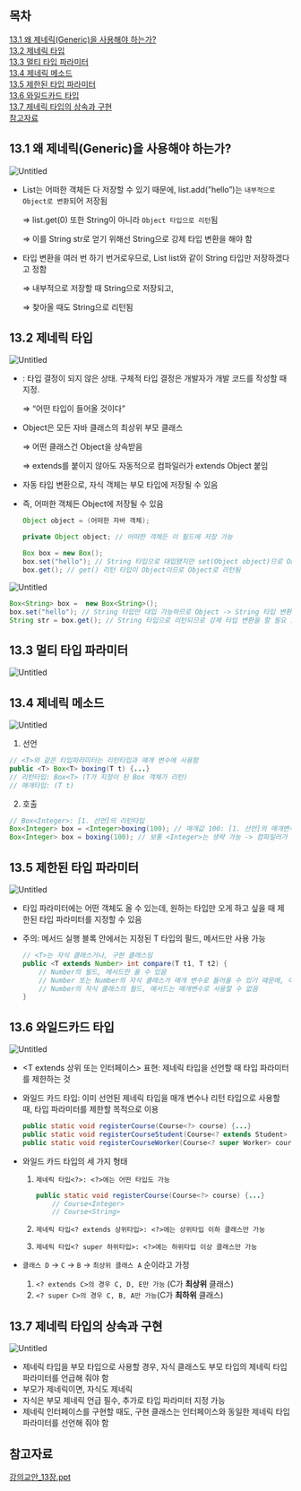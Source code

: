 ## 목차
[13.1 왜 제네릭(Generic)을 사용해야 하는가?](#131-왜-제네릭generic을-사용해야-하는가)   
[13.2 제네릭 타입](#132-제네릭-타입)   
[13.3 멀티 타입 파라미터](#133-멀티-타입-파라미터)   
[13.4 제네릭 메소드](#134-제네릭-메소드)  
[13.5 제한된 타입 파라미터](#135-제한된-타입-파라미터)   
[13.6 와일드카드 타입](#136-와일드카드-타입)   
[13.7 제네릭 타입의 상속과 구현](#137-제네릭-타입의-상속과-구현)   
[참고자료](#참고자료)   

## **13.1 왜 제네릭(Generic)을 사용해야 하는가?**

![Untitled](https://github.com/abarthdew/this-is-java/blob/main/00.basics/images/13.png)

- List는 어떠한 객체든 다 저장할 수 있기 때문에, list.add(”hello”)는 `내부적으로 Object로 변환`되어 저장됨
    
    ⇒ list.get(0) 또한 String이 아니라 `Object 타입으로 리턴`됨
    
    ⇒ 이를 String str로 얻기 위해선 String으로 강제 타입 변환을 해야 함
    
- 타입 변환을 여러 번 하기 번거로우므로, List<String> list와 같이 String 타입만 저장하겠다고 정함
    
    ⇒ 내부적으로 저장할 때 String으로 저장되고,
    
    ⇒ 찾아올 때도 String으로 리턴됨
    

## **13.2 제네릭 타입**

![Untitled](https://github.com/abarthdew/this-is-java/blob/main/00.basics/images/13(1).png)

- <T>: 타입 결정이 되지 않은 상태. 구체적 타입 결정은 개발자가 개발 코드를 작성할 때 지정.
    
    ⇒ “어떤 타입이 들어올 것이다”
    
- Object은 모든 자바 클래스의 최상위 부모 클래스
    
    ⇒ 어떤 클래스건 Object을 상속받음
    
    ⇒ extends를 붙이지 않아도 자동적으로 컴파일러가 extends Object 붙임
    
- 자동 타입 변환으로, 자식 객체는 부모 타입에 저장될 수 있음
- 즉, 어떠한 객체든 Object에 저장될 수 있음
    
    ```java
    Object object = (어떠한 자바 객체);
    ```
    
    ```java
    private Object object; // 어떠한 객체든 이 필드에 저장 가능
    ```
    
    ```java
    Box box = new Box();
    box.set("hello"); // String 타입으로 대입됐지만 set(Object object)므로 Object로 저장됨
    box.get(); // get() 리턴 타입이 Object이므로 Object로 리턴됨
    ```
    

![Untitled](https://github.com/abarthdew/this-is-java/blob/main/00.basics/images/13(2).png)

```java
Box<String> box =  new Box<String>();
box.set("hello"); // String 타입만 대입 가능하므로 Object -> String 타입 변환이 일어나지 않음
String str = box.get(); // String 타입으로 리턴되므로 강제 타입 변환을 할 필요 없음
```

## **13.3 멀티 타입 파라미터**

![Untitled](https://github.com/abarthdew/this-is-java/blob/main/00.basics/images/13(3).png)

## **13.4 제네릭 메소드**

![Untitled](https://github.com/abarthdew/this-is-java/blob/main/00.basics/images/13(4).png)

1. 선언

```java
// <T>와 같은 타입파라미터는 리턴타입과 매개 변수에 사용함 
public <T> Box<T> boxing(T t) {...}
// 리턴타입: Box<T> (T가 지정이 된 Box 객체가 리턴)
// 매개타입: (T t)
```

2. 호출

```java
// Box<Integer>: [1. 선언]의 리턴타입
Box<Integer> box = <Integer>boxing(100); // 매개값 100: [1. 선언]의 매개변수
Box<Integer> box = boxing(100); // 보통 <Integer>는 생략 가능 -> 컴파일러가 자동으로 유추함
```

## **13.5 제한된 타입 파라미터**

![Untitled](https://github.com/abarthdew/this-is-java/blob/main/00.basics/images/13(5).png)

- 타입 파라미터에는 어떤 객체도 올 수 있는데, 원하는 타입만 오게 하고 싶을 때 제한된 타입 파라미터를 지정할 수 있음
- 주의: 메서드 실행 블록 안에서는 지정된 T 타입의 필드, 메서드만 사용 가능
    
    ```java
    // <T>는 자식 클래스거나, 구현 클래스임
    public <T extends Number> int compare(T t1, T t2) {
    	// Number의 필드, 메서드만 올 수 있음
    	// Number 또는 Number의 자식 클래스가 매개 변수로 들어올 수 있기 때문에, 이들이 공통적으로 사용 가능한 것은 Number의 필드, 메서드 뿐임
    	// Number의 자식 클래스의 필드, 메서드는 매개변수로 사용할 수 없음
    }
    ```
    
## **13.6 와일드카드 타입**

![Untitled](https://github.com/abarthdew/this-is-java/blob/main/00.basics/images/13(6).png)

- <T extends 상위 또는 인터페이스> 표현: 제네릭 타입을 선언할 때 타입 파라미터를 제한하는 것
- 와일드 카드 타입: 이미 선언된 제네릭 타입을 매개 변수나 리턴 타입으로 사용할 때, 타입 파라미터를 제한할 목적으로 이용
    
    ```java
    public static void registerCourse(Course<?> course) {...}
    public static void registerCourseStudent(Course<? extends Student> course) {...}
    public static void registerCourseWorker(Course<? super Worker> course) {...}
    ```
    
- 와일드 카드 타입의 세 가지 형태
    1. `제네릭 타입<?>: <?>에는 어떤 타입도 가능`
        
        ```java
        public static void registerCourse(Course<?> course) {...}
        	// Course<Integer>
        	// Course<String>
        ```
        
    2. `제네릭 타입<? extends 상위타입>: <?>에는 상위타입 이하 클래스만 가능`
    3. `제네릭 타입<? super 하위타입>: <?>에는 하위타입 이상 클래스만 가능`
- `클래스 D` → `C` → `B` → `최상위 클래스 A` 순이라고 가정
    1. `<? extends C>의 경우 C, D, E만 가능` (C가 **최상위** 클래스)
    2. `<? super C>의 경우 C, B, A만 가능`(C가 **최하위** 클래스)

## **13.7 제네릭 타입의 상속과 구현**

![Untitled](https://github.com/abarthdew/this-is-java/blob/main/00.basics/images/13(7).png)

- 제네릭 타입을 부모 타입으로 사용할 경우, 자식 클래스도 부모 타입의 제네릭 타입 파라미터를 언급해 줘야 함
- 부모가 제네릭이면, 자식도 제네릭
- 자식은 부모 제네릭 언급 필수, 추가로 타입 파라미터 지정 가능
- 제네릭 인터페이스를 구현할 때도, 구현 클래스는 인터페이스와 동일한 제네릭 타입 파라미터를 선언해 줘야 함


## 참고자료

[강의교안_13장.ppt](https://github.com/abarthdew/this-is-Java/blob/main/00.basics/files/%EA%B0%95%EC%9D%98%EA%B5%90%EC%95%88_13%EC%9E%A5.ppt)